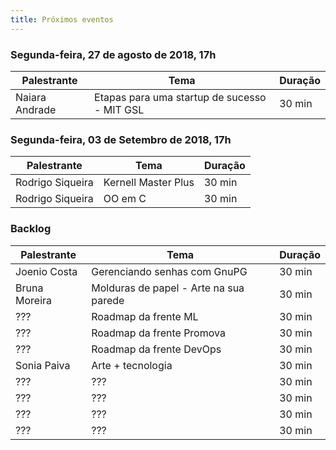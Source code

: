 ```yaml
---
title: Próximos eventos
---
```


### Segunda-feira, 27 de agosto de 2018, 17h
| Palestrante    | Tema                                          | Duração |
| -------------- | --------------------------------------------- | ------- |
| Naiara Andrade | Etapas para uma startup de sucesso - MIT GSL  | 30 min  | 


### Segunda-feira, 03 de Setembro de 2018, 17h
| Palestrante      | Tema                                     | Duração |
| ---------------- | ---------------------------------------- | ------- |
| Rodrigo Siqueira | Kernell Master Plus                      | 30 min  | 
| Rodrigo Siqueira | OO em C                                  | 30 min  |

### Backlog
| Palestrante     | Tema                                    | Duração | 
| --------------- | --------------------------------------- | ------- |
| Joenio Costa    | Gerenciando senhas com GnuPG            | 30 min  | 
| Bruna Moreira   | Molduras de papel - Arte na sua parede  | 30 min  |
| ???             | Roadmap da frente ML                    | 30 min  |
| ???             | Roadmap da frente Promova               | 30 min  |
| ???             | Roadmap da frente DevOps                | 30 min  |
| Sonia Paiva     | Arte + tecnologia                       | 30 min  |
| ???             | ???                                     | 30 min  | 
| ???             | ???                                     | 30 min  | 
| ???             | ???                                     | 30 min  | 
| ???             | ???                                     | 30 min  | 
